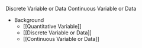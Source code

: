 Discrete Variable or Data
Continuous Variable or Data

- Background
	- [[Quantitative Variable]]
	- [[Discrete Variable or Data]]
	- [[Continuous Variable or Data]]